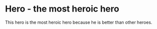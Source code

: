 # Hero - the most heroic hero

This hero is the most heroic hero because he is better than other heroes.